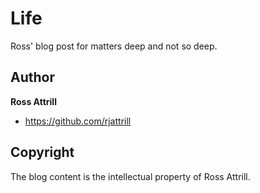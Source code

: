 # Life

Ross' blog post for matters deep and not so deep.

## Author

**Ross Attrill**
- <https://github.com/rjattrill>


## Copyright

The blog content is the intellectual property of Ross Attrill.

 